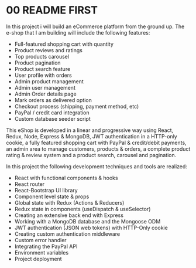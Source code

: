# 00 README FIRST

In this project i will build an eCommerce platform from the ground up. The e-shop that I am building will include the following features:



* Full-featured shopping cart with quantity
* Product reviews and ratings
* Top products carousel
* Product pagination
* Product search feature
* User profile with orders
* Admin product management
* Admin user management
* Admin Order details page
* Mark orders as delivered option
* Checkout process (shipping, payment method, etc)
* PayPal / credit card integration
* Custom database seeder script



This eShop is developed in a linear and progressive way using React, Redux, Node, Express & MongoDB, JWT authentication in a HTTP-only cookie, a fully featured shopping cart with PayPal & credit/debit payments, an admin area to manage customers, products & orders, a complete product rating & review system and a product search, carousel and pagination.



In this project the following development techniques and tools are realized:



* React with functional components & hooks
* React router
* React-Bootstrap UI library
* Component level state & props
* Global state with Redux (Actions & Reducers)
* Redux state in components (useDispatch & useSelector)
* Creating an extensive back end with Express
* Working with a MongoDB database and the Mongoose ODM
* JWT authentication (JSON web tokens) with HTTP-Only cookie
* Creating custom authentication middleware
* Custom error handler
* Integrating the PayPal API
* Environment variables
* Project deployment
